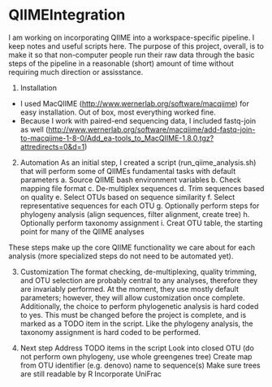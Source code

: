 QIIMEIntegration
================

I am working on incorporating QIIME into a workspace-specific pipeline. I keep notes and useful scripts here. The purpose of this project, overall, is to make it so that non-computer people run their raw data through the basic steps of the pipeline in a reasonable (short) amount of time without requiring much direction or assisstance.

1. Installation
 * I used MacQIIME (http://www.wernerlab.org/software/macqiime) for easy installation. Out of box, most everything worked fine. 
 * Because I work with paired-end sequencing data, I included fastq-join as well (http://www.wernerlab.org/software/macqiime/add-fastq-join-to-macqiime-1-8-0/Add_ea-tools_to_MacQIIME-1.8.0.tgz?attredirects=0&d=1)

2. Automation
As an initial step, I created a script (run_qiime_analysis.sh) that will perform some of QIIMEs fundamental tasks with default parameters
 a. Source QIIME bash environment variables
 b. Check mapping file format
 c. De-multiplex sequences
 d. Trim sequences based on quality
 e. Select OTUs based on sequence similarity
 f. Select representative sequences for each OTU
 g. Optionally perform steps for phylogeny analysis (align sequences, filter alignment, create tree)
 h. Optionally perform taxonomy assignment
 i. Creat OTU table, the starting point for many of the QIIME analyses

These steps make up the core QIIME functionality we care about for each analysis (more specialized steps do not need to be automated yet).

3. Customization
The format checking, de-multiplexing, quality trimming, and OTU selection are probably central to any analyses, therefore they are invariably performed. At the moment, they use mostly default parameters; however, they will allow customization once complete. Additionally, the choice to perform phylogenetic analysis is hard coded to yes. This must be changed before the project is complete, and is marked as a TODO item in the script. Like the phylogeny analysis, the taxonomy assignment is hard coded to be performed.

4. Next step
Address TODO items in the script
Look into closed OTU (do not perform own phylogeny, use whole greengenes tree)
Create map from OTU identifier (e.g. denovo) name to sequence(s)
Make sure trees are still readable by R
Incorporate UniFrac

